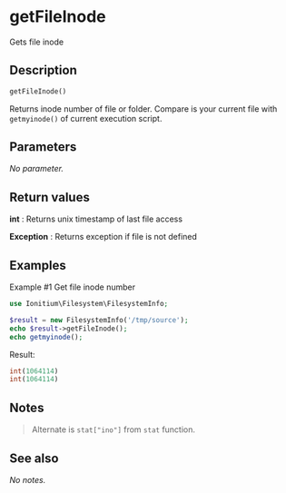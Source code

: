 # getFileInode

Gets file inode

## Description

```php
getFileInode()
```

Returns inode number of file or folder. Compare is your current file with `getmyinode()` of current execution script.

## Parameters

_No parameter._

## Return values

__int__
: Returns unix timestamp of last file access

__Exception__
: Returns exception if file is not defined

## Examples

Example #1 Get file inode number
```php
use Ionitium\Filesystem\FilesystemInfo;

$result = new FilesystemInfo('/tmp/source');
echo $result->getFileInode();
echo getmyinode();
```

Result:

```php
int(1064114)
int(1064114)
```

## Notes

> Alternate is `stat["ino"]` from `stat` function.

## See also

_No notes._